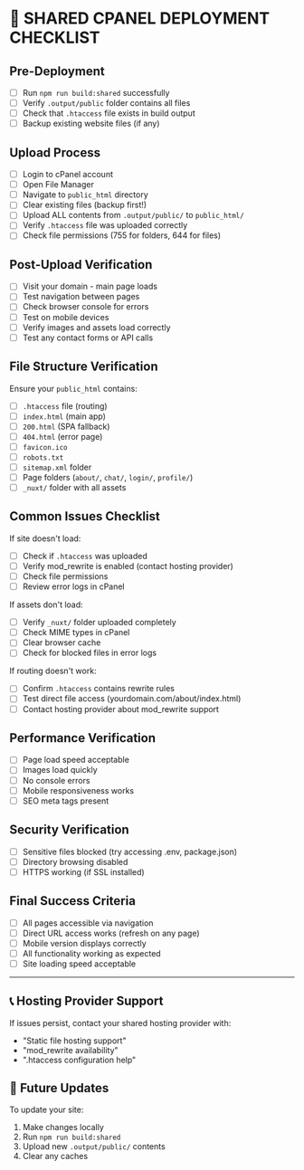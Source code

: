 # 🚀 SHARED CPANEL DEPLOYMENT CHECKLIST

## Pre-Deployment
- [ ] Run `npm run build:shared` successfully
- [ ] Verify `.output/public` folder contains all files
- [ ] Check that `.htaccess` file exists in build output
- [ ] Backup existing website files (if any)

## Upload Process
- [ ] Login to cPanel account
- [ ] Open File Manager
- [ ] Navigate to `public_html` directory
- [ ] Clear existing files (backup first!)
- [ ] Upload ALL contents from `.output/public/` to `public_html/`
- [ ] Verify `.htaccess` file was uploaded correctly
- [ ] Check file permissions (755 for folders, 644 for files)

## Post-Upload Verification
- [ ] Visit your domain - main page loads
- [ ] Test navigation between pages
- [ ] Check browser console for errors
- [ ] Test on mobile devices
- [ ] Verify images and assets load correctly
- [ ] Test any contact forms or API calls

## File Structure Verification
Ensure your `public_html` contains:
- [ ] `.htaccess` file (routing)
- [ ] `index.html` (main app)
- [ ] `200.html` (SPA fallback)
- [ ] `404.html` (error page)
- [ ] `favicon.ico`
- [ ] `robots.txt`
- [ ] `sitemap.xml` folder
- [ ] Page folders (`about/`, `chat/`, `login/`, `profile/`)
- [ ] `_nuxt/` folder with all assets

## Common Issues Checklist
If site doesn't load:
- [ ] Check if `.htaccess` was uploaded
- [ ] Verify mod_rewrite is enabled (contact hosting provider)
- [ ] Check file permissions
- [ ] Review error logs in cPanel

If assets don't load:
- [ ] Verify `_nuxt/` folder uploaded completely
- [ ] Check MIME types in cPanel
- [ ] Clear browser cache
- [ ] Check for blocked files in error logs

If routing doesn't work:
- [ ] Confirm `.htaccess` contains rewrite rules
- [ ] Test direct file access (yourdomain.com/about/index.html)
- [ ] Contact hosting provider about mod_rewrite support

## Performance Verification
- [ ] Page load speed acceptable
- [ ] Images load quickly
- [ ] No console errors
- [ ] Mobile responsiveness works
- [ ] SEO meta tags present

## Security Verification
- [ ] Sensitive files blocked (try accessing .env, package.json)
- [ ] Directory browsing disabled
- [ ] HTTPS working (if SSL installed)

## Final Success Criteria
- [ ] All pages accessible via navigation
- [ ] Direct URL access works (refresh on any page)
- [ ] Mobile version displays correctly
- [ ] All functionality working as expected
- [ ] Site loading speed acceptable

---

## 📞 Hosting Provider Support
If issues persist, contact your shared hosting provider with:
- "Static file hosting support"
- "mod_rewrite availability"
- ".htaccess configuration help"

## 🔄 Future Updates
To update your site:
1. Make changes locally
2. Run `npm run build:shared`
3. Upload new `.output/public/` contents
4. Clear any caches
